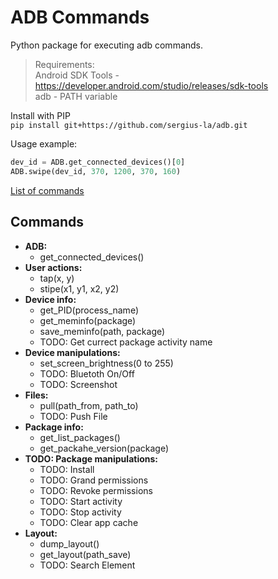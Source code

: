 # ADB Commands

Python package for executing adb commands.

> Requirements: <br>
> Android SDK Tools - https://developer.android.com/studio/releases/sdk-tools <br>
> adb - PATH variable

Install with PIP <br>
`pip install git+https://github.com/sergius-la/adb.git`

Usage example:
```python
dev_id = ADB.get_connected_devices()[0]
ADB.swipe(dev_id, 370, 1200, 370, 160)
```

[List of commands](https://github.com/sergius-la/Cheatsheet/blob/master/adb/adb.md)

## Commands
- __ADB:__
  - get_connected_devices()
- __User actions:__
  - tap(x, y)
  - stipe(x1, y1, x2, y2)
- __Device info:__
  - get_PID(process_name)
  - get_meminfo(package)
  - save_meminfo(path, package)
  - TODO: Get currect package activity name
- __Device manipulations:__
  - set_screen_brightness(0 to 255)
  - TODO: Bluetoth On/Off
  - TODO: Screenshot
- __Files:__
  - pull(path_from, path_to)
  - TODO: Push File
- __Package info:__
  - get_list_packages()
  - get_packahe_version(package)
- __TODO: Package manipulations:__
  - TODO: Install
  - TODO: Grand permissions
  - TODO: Revoke permissions
  - TODO: Start activity
  - TODO: Stop activity
  - TODO: Clear app cache
- __Layout:__
  - dump_layout()
  - get_layout(path_save)
  - TODO: Search Element